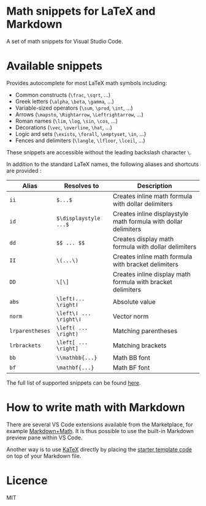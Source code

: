 # Math snippets for LaTeX and Markdown

A set of math snippets for Visual Studio Code.

# Available snippets

Provides autocomplete for most LaTeX math symbols including:
- Common constructs (`\frac`, `\sqrt`, ...)
- Greek letters (`\alpha`, `\beta`, `\gamma`, ...)
- Variable-sized operators (`\sum`, `\prod`, `\int`, ...)
- Arrows (`\mapsto`, `\Rightarrow`, `\Leftrightarrow`, ...)
- Roman names (`\lim`, `\log`, `\sin`, `\cos`, ...)
- Decorations (`\vec`, `\overline`, `\hat`, ...)
- Logic and sets (`\exists`, `\forall`, `\emptyset`, `\in`, ...)
- Fences and delimiters (`\langle`, `\lfloor`, `\lceil`, ...)

These snippets are accessible without the leading backslash character `\`.

In addition to the standard LaTeX names, the following aliases and shortcuts are provided :

|      Alias      |      Resolves to       |                           Description                           |
| --------------- | ---------------------- | --------------------------------------------------------------- |
| `ii`            | `$...$`                | Creates inline math formula with dollar delimiters              |
| `id`            | `$\displaystyle ...$`  | Creates inline displaystyle math formula with dollar delimiters |
| `dd`            | `$$ ... $$`            | Creates display math formula with dollar delimiters             |
| `II`            | `\(...\)`              | Creates inline math formula with bracket delimiters             |
| `DD`            | `\[\]`                 | Creates inline display math formula with bracket delimiters     |
| `abs`           | `\leftǀ... \rightǀ`    | Absolute value                                                  |
| `norm`          | `\left\ǀ ... \right\ǀ` | Vector norm                                                     |
| `lrparentheses` | `\left( ... \right)`   | Matching parentheses                                            |
| `lrbrackets`    | `\left[ ... \right]`   | Matching brackets                                               |
| `bb`            | `\\mathbb{...}`        | Math BB font                                                    |
| `bf`            | `\mathbf{...}`         | Math BF font                                                    |

The full list of supported snippets can be found [here](https://github.com/thomanq/math-snippets/blob/master/snippets/snippets.json).

# How to write math with Markdown

There are several VS Code extensions available from the Marketplace, for example [Markdown+Math](https://marketplace.visualstudio.com/items?itemName=goessner.mdmath). It is thus possible to use the built-in Markdown preview pane within VS Code.

Another way is to use [KaTeX](https://katex.org/) directly by placing the [starter template code](https://github.com/KaTeX/KaTeX#starter-template) on top of your Markdown file.

# Licence

MIT
